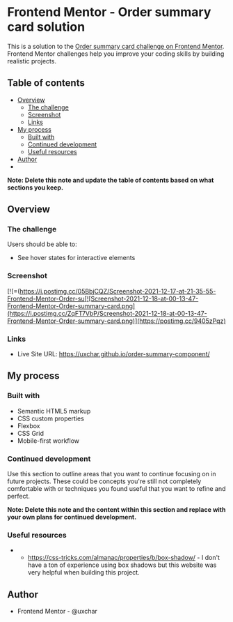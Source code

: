 # Frontend Mentor - Order summary card solution

This is a solution to the [Order summary card challenge on Frontend Mentor](https://www.frontendmentor.io/challenges/order-summary-component-QlPmajDUj). Frontend Mentor challenges help you improve your coding skills by building realistic projects. 

## Table of contents

- [Overview](#overview)
  - [The challenge](#the-challenge)
  - [Screenshot](#screenshot)
  - [Links](#links)
- [My process](#my-process)
  - [Built with](#built-with)
  - [Continued development](#continued-development)
  - [Useful resources](#useful-resources)
- [Author](#author)
- 

**Note: Delete this note and update the table of contents based on what sections you keep.**

## Overview

### The challenge

Users should be able to:

- See hover states for interactive elements

### Screenshot

[![=(https://i.postimg.cc/05BbjCQZ/Screenshot-2021-12-17-at-21-35-55-Frontend-Mentor-Order-su[![Screenshot-2021-12-18-at-00-13-47-Frontend-Mentor-Order-summary-card.png](https://i.postimg.cc/ZqFT7VbP/Screenshot-2021-12-18-at-00-13-47-Frontend-Mentor-Order-summary-card.png)](https://postimg.cc/9405zPqz)

### Links

- Live Site URL: https://uxchar.github.io/order-summary-component/

## My process

### Built with

- Semantic HTML5 markup
- CSS custom properties
- Flexbox
- CSS Grid
- Mobile-first workflow

### Continued development

Use this section to outline areas that you want to continue focusing on in future projects. These could be concepts you're still not completely comfortable with or techniques you found useful that you want to refine and perfect.

**Note: Delete this note and the content within this section and replace with your own plans for continued development.**

### Useful resources

- - https://css-tricks.com/almanac/properties/b/box-shadow/ - I don't have a ton of experience using box shadows but this website was very helpful when building this project.

## Author

- Frontend Mentor - @uxchar

